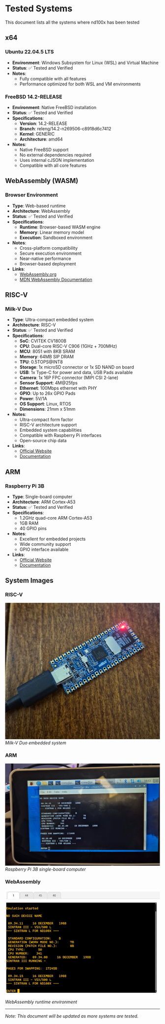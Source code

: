 # Tested Systems

This document lists all the systems where nd100x has been tested

## x64 

### Ubuntu 22.04.5 LTS
- **Environment**: Windows Subsystem for Linux (WSL) and Virtual Machine
- **Status**: ✅ Tested and Verified
- **Notes**: 
  - Fully compatible with all features
  - Performance optimized for both WSL and VM environments

### FreeBSD 14.2-RELEASE
- **Environment**: Native FreeBSD installation
- **Status**: ✅ Tested and Verified
- **Specifications**:
  - **Version**: 14.2-RELEASE
  - **Branch**: releng/14.2-n269506-c8918d6c7412
  - **Kernel**: GENERIC
  - **Architecture**: amd64
- **Notes**:
  - Native FreeBSD support
  - No external dependencies required
  - Uses internal cJSON implementation
  - Compatible with all core features

## WebAssembly (WASM)

### Browser Environment
- **Type**: Web-based runtime
- **Architecture**: WebAssembly
- **Status**: ✅ Tested and Verified
- **Specifications**:
  - **Runtime**: Browser-based WASM engine
  - **Memory**: Linear memory model
  - **Execution**: Sandboxed environment
- **Notes**:
  - Cross-platform compatibility
  - Secure execution environment
  - Near-native performance
  - Browser-based deployment
- **Links**:
  - [WebAssembly.org](https://webassembly.org/)
  - [MDN WebAssembly Documentation](https://developer.mozilla.org/en-US/docs/WebAssembly)

## RISC-V

### Milk-V Duo
- **Type**: Ultra-compact embedded system
- **Architecture**: RISC-V
- **Status**: ✅ Tested and Verified
- **Specifications**:
  - **SoC**: CVITEK CV1800B
  - **CPU**: Dual-core RISC-V C906 (1GHz + 700MHz)
  - **MCU**: 8051 with 8KB SRAM
  - **Memory**: 64MB SIP DRAM
  - **TPU**: 0.5TOPS@INT8
  - **Storage**: 1x microSD connector or 1x SD NAND on board
  - **USB**: 1x Type-C for power and data, USB Pads available
  - **Camera**: 1x 16P FPC connector (MIPI CSI 2-lane)
  - **Sensor Support**: 4M@25fps
  - **Ethernet**: 100Mbps ethernet with PHY
  - **GPIO**: Up to 26x GPIO Pads
  - **Power**: 5V/1A
  - **OS Support**: Linux, RTOS
  - **Dimensions**: 21mm x 51mm
- **Notes**:
  - Ultra-compact form factor
  - RISC-V architecture support
  - Embedded system capabilities
  - Compatible with Raspberry Pi interfaces
  - Open-source chip data
- **Links**:
  - [Official Website](https://milkv.io/duo)
  - [Documentation](https://milkv.io/docs/duo)

## ARM

### Raspberry Pi 3B
- **Type**: Single-board computer
- **Architecture**: ARM Cortex-A53
- **Status**: ✅ Tested and Verified
- **Specifications**:
  - 1.2GHz quad-core ARM Cortex-A53
  - 1GB RAM
  - 40 GPIO pins
- **Notes**:
  - Excellent for embedded projects
  - Wide community support
  - GPIO interface available
- **Links**:
  - [Official Website](https://www.raspberrypi.com/products/raspberry-pi-3-model-b/)
  - [Documentation](https://www.raspberrypi.com/documentation/)

## System Images

### RISC-V
![Milk-V Duo](images/milk-v-duo.png)
*Milk-V Duo embedded system*

### ARM
![Raspberry Pi 3B](images/raspberry-pi-3b.png)
*Raspberry Pi 3B single-board computer*

### WebAssembly
![WebAssembly Logo](images/webassembly.png)
*WebAssembly runtime environment*

---

*Note: This document will be updated as more systems are tested.*
